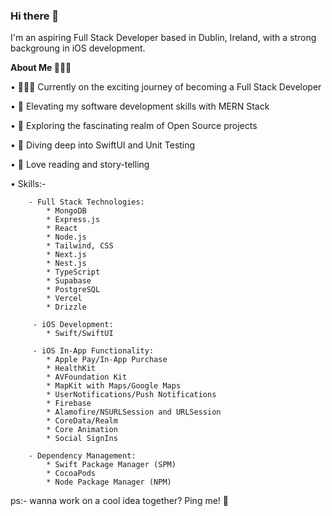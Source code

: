 ### Hi there 👋
I'm an aspiring Full Stack Developer based in Dublin, Ireland, with a strong backgroung in iOS development. 


**About Me 🤷🏻‍♀️**

• 👩🏻‍💻 Currently on the exciting journey of becoming a Full Stack Developer

• 🚀 Elevating my software development skills with MERN Stack

• 🔭 Exploring the fascinating realm of Open Source projects

• 🌱 Diving deep into SwiftUI and Unit Testing

• 📖 Love reading and story-telling

• Skills:- 

        - Full Stack Technologies:
            * MongoDB
            * Express.js
            * React
            * Node.js
            * Tailwind, CSS
            * Next.js
            * Nest.js
            * TypeScript
            * Supabase
            * PostgreSQL
            * Vercel
            * Drizzle

         - iOS Development:
            * Swift/SwiftUI

         - iOS In-App Functionality:
            * Apple Pay/In-App Purchase
            * HealthKit
            * AVFoundation Kit
            * MapKit with Maps/Google Maps
            * UserNotifications/Push Notifications
            * Firebase
            * Alamofire/NSURLSession and URLSession
            * CoreData/Realm
            * Core Animation
            * Social SignIns

        - Dependency Management:
            * Swift Package Manager (SPM)
            * CocoaPods
            * Node Package Manager (NPM)
            
    

ps:- wanna work on a cool idea together? Ping me! 🙂
